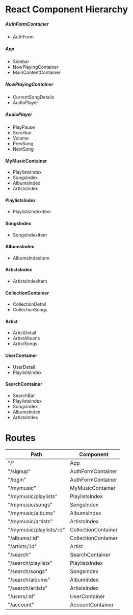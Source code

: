 # React Component Hierarchy

##### AuthFormContainer
  * AuthForm

##### App
  * Sidebar
  * NowPlayingContainer
  * MainContentContainer

##### NowPlayingContainer
  * CurrentSongDetails
  * AudioPlayer

##### AudioPlayer
  * PlayPause
  * Scrollbar
  * Volume
  * PrevSong
  * NextSong

#### MyMusicContainer
  * PlaylistsIndex
  * SongsIndex
  * AlbumsIndex
  * ArtistsIndex

#### PlaylistsIndex
  * PlaylistsIndexItem

#### SongsIndex
  * SongsIndexItem

#### AlbumsIndex
  * AlbumsIndexItem

#### ArtistsIndex
  * ArtistsIndexItem

#### CollectionContainer
  * CollectionDetail
  * CollectionSongs

#### Artist
  * ArtistDetail
  * ArtistAlbums
  * ArtistSongs

#### UserContainer
  * UserDetail
  * PlaylistsIndex

#### SearchContainer
  * SearchBar
  * PlaylistsIndex
  * SongsIndex
  * AlbumsIndex
  * ArtistsIndex

# Routes
| Path                     | Component           |
|--------------------------|---------------------|
| "/"                      | App                 |
| "/signup"                | AuthFormContainer   |
| "/login"                 | AuthFormContainer   |
| "/mymusic"               | MyMusicContainer    |
| "/mymusic/playlists"     | PlaylistsIndex      |
| "/mymusic/songs"         | SongsIndex          |
| "/mymusic/albums"        | AlbumsIndex         |
| "/mymusic/artists"       | ArtistsIndex        |
| "/mymusic/playlists/:id" | CollectionContainer |
| "/albums/:id"            | CollectionContainer |
| "/artists/:id"           | Artist              |
| "/search"                | SearchContainer     |
| "/search/playlists"      | PlaylistsIndex      |
| "/search/songs"          | SongsIndex          |
| "/search/albums"         | AlbumIndex          |
| "/search/artists"        | ArtistsIndex        |
| "/users/:id"             | UserContainer       |
| "/account"               | AccountContainer    |
